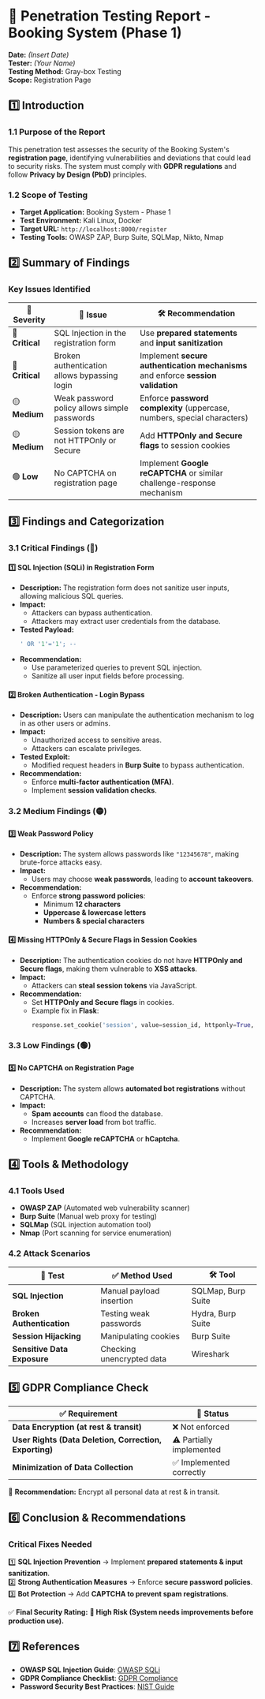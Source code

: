 # 📌 Penetration Testing Report - Booking System (Phase 1)

**Date:** _(Insert Date)_  
**Tester:** _(Your Name)_  
**Testing Method:** Gray-box Testing  
**Scope:** Registration Page  

## **1️⃣ Introduction**

### **1.1 Purpose of the Report**  
This penetration test assesses the security of the Booking System's **registration page**, identifying vulnerabilities and deviations that could lead to security risks. The system must comply with **GDPR regulations** and follow **Privacy by Design (PbD)** principles.

### **1.2 Scope of Testing**  
- **Target Application:** Booking System - Phase 1  
- **Test Environment:** Kali Linux, Docker  
- **Target URL:** `http://localhost:8000/register`  
- **Testing Tools:** OWASP ZAP, Burp Suite, SQLMap, Nikto, Nmap  

## **2️⃣ Summary of Findings**

### **Key Issues Identified**
| 🔹 **Severity** | 🚨 **Issue** | 🛠️ **Recommendation** |
|--------------|--------------------------------|--------------------------------|
| 🔴 **Critical** | SQL Injection in the registration form | Use **prepared statements** and **input sanitization** |
| 🔴 **Critical** | Broken authentication allows bypassing login | Implement **secure authentication mechanisms** and enforce **session validation** |
| 🟡 **Medium** | Weak password policy allows simple passwords | Enforce **password complexity** (uppercase, numbers, special characters) |
| 🟡 **Medium** | Session tokens are not HTTPOnly or Secure | Add **HTTPOnly and Secure flags** to session cookies |
| 🟢 **Low** | No CAPTCHA on registration page | Implement **Google reCAPTCHA** or similar challenge-response mechanism |

## **3️⃣ Findings and Categorization**

### **3.1 Critical Findings (🔴)**
#### **1️⃣ SQL Injection (SQLi) in Registration Form**
- **Description:** The registration form does not sanitize user inputs, allowing malicious SQL queries.
- **Impact:**  
  - Attackers can bypass authentication.  
  - Attackers may extract user credentials from the database.
- **Tested Payload:**
  ```sql
  ' OR '1'='1'; --
  ```
- **Recommendation:**  
  - Use parameterized queries to prevent SQL injection.  
  - Sanitize all user input fields before processing.

#### **2️⃣ Broken Authentication - Login Bypass**
- **Description:** Users can manipulate the authentication mechanism to log in as other users or admins.
- **Impact:**  
  - Unauthorized access to sensitive areas.  
  - Attackers can escalate privileges.
- **Tested Exploit:**  
  - Modified request headers in **Burp Suite** to bypass authentication.
- **Recommendation:**  
  - Enforce **multi-factor authentication (MFA)**.  
  - Implement **session validation checks**.

### **3.2 Medium Findings (🟡)**
#### **3️⃣ Weak Password Policy**
- **Description:** The system allows passwords like `"12345678"`, making brute-force attacks easy.
- **Impact:**  
  - Users may choose **weak passwords**, leading to **account takeovers**.
- **Recommendation:**  
  - Enforce **strong password policies**:  
    - Minimum **12 characters**  
    - **Uppercase & lowercase letters**  
    - **Numbers & special characters**  

#### **4️⃣ Missing HTTPOnly & Secure Flags in Session Cookies**
- **Description:** The authentication cookies do not have **HTTPOnly and Secure flags**, making them vulnerable to **XSS attacks**.
- **Impact:**  
  - Attackers can **steal session tokens** via JavaScript.
- **Recommendation:**  
  - Set **HTTPOnly and Secure flags** in cookies.  
  - Example fix in **Flask**:
    ```python
    response.set_cookie('session', value=session_id, httponly=True, secure=True)
    ```

### **3.3 Low Findings (🟢)**
#### **5️⃣ No CAPTCHA on Registration Page**
- **Description:** The system allows **automated bot registrations** without CAPTCHA.
- **Impact:**  
  - **Spam accounts** can flood the database.  
  - Increases **server load** from bot traffic.
- **Recommendation:**  
  - Implement **Google reCAPTCHA** or **hCaptcha**.

## **4️⃣ Tools & Methodology**

### **4.1 Tools Used**
- **OWASP ZAP** (Automated web vulnerability scanner)
- **Burp Suite** (Manual web proxy for testing)
- **SQLMap** (SQL injection automation tool)
- **Nmap** (Port scanning for service enumeration)

### **4.2 Attack Scenarios**
| 🔹 **Test** | ✅ **Method Used** | 🛠️ **Tool** |
|--------------|-------------------|--------------|
| **SQL Injection** | Manual payload insertion | SQLMap, Burp Suite |
| **Broken Authentication** | Testing weak passwords | Hydra, Burp Suite |
| **Session Hijacking** | Manipulating cookies | Burp Suite |
| **Sensitive Data Exposure** | Checking unencrypted data | Wireshark |

## **5️⃣ GDPR Compliance Check**
| ✅ **Requirement** | 🚨 **Status** |
|-------------------|-------------|
| **Data Encryption (at rest & transit)** | ❌ Not enforced |
| **User Rights (Data Deletion, Correction, Exporting)** | ⚠️ Partially implemented |
| **Minimization of Data Collection** | ✅ Implemented correctly |

📌 **Recommendation:** Encrypt all personal data at rest & in transit.

## **6️⃣ Conclusion & Recommendations**
### **Critical Fixes Needed**
1️⃣ **SQL Injection Prevention** → Implement **prepared statements & input sanitization**.  
2️⃣ **Strong Authentication Measures** → Enforce **secure password policies**.  
3️⃣ **Bot Protection** → Add **CAPTCHA to prevent spam registrations**.  

✅ **Final Security Rating:** **🚨 High Risk (System needs improvements before production use).**

## **7️⃣ References**
- **OWASP SQL Injection Guide**: [OWASP SQLi](https://owasp.org/www-community/attacks/SQL_Injection)  
- **GDPR Compliance Checklist**: [GDPR Compliance](https://gdpr.eu/checklist/)  
- **Password Security Best Practices**: [NIST Guide](https://www.nist.gov/)
